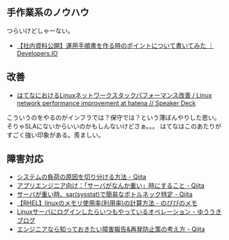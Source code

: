 手作業系のノウハウ
---

つらいけどしゃーない。

* [【社内資料公開】運用手順書を作る時のポイントについて書いてみた ｜ Developers.IO](http://dev.classmethod.jp/operation/cm-operation-manual-howto/)

改善
----

* [はてなにおけるLinuxネットワークスタックパフォーマンス改善 / Linux network performance improvement at hatena // Speaker Deck](https://speakerdeck.com/yuukit/linux-network-performance-improvement-at-hatena)

こういうのをやるのがインフラでは？保守では？という薄ぼんやりした思い。
そりゃSLAにないからいいのかもしんないけどさぁ。。。
はてなはこのあたりがすごく強い印象がある。羨ましい。

障害対応
---

* [システムの負荷の原因を切り分ける方法 - Qiita](http://qiita.com/k0kubun/items/8ab1dfa7c0359d8e618d)
* [アプリエンジニア向け：「サーバがなんか重い」時にすること - Qiita](http://qiita.com/yuku_t/items/2f5341e4aa635800a0a1)
* [サーバが重い時、sar(sysstat)で簡易なボトルネック特定 - Qiita](http://qiita.com/kidach1/items/07637a5baa0da7d52e6a)
* [【RHEL】linuxのメモリ使用率(利用率)の計算方法 - のぴぴのメモ](http://nopipi.hatenablog.com/entry/2015/09/13/181026)
* [Linuxサーバにログインしたらいつもやっているオペレーション - ゆううきブログ](http://yuuki.hatenablog.com/entry/linux-server-operations)
* [エンジニアなら知っておきたい障害報告&再発防止策の考え方 - Qiita](http://qiita.com/hirokidaichi/items/f9f4549c88aaf8b38bda)